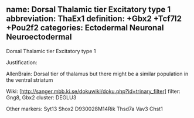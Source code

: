 name: Dorsal Thalamic tier Excitatory type 1
abbreviation: ThaEx1
definition: +Gbx2 +Tcf7l2 +Pou2f2
categories: Ectodermal Neuronal Neuroectodermal
---

Dorsal Thalamic tier Excitatory type 1

Justification:


AllenBrain:
Dorsal tier of thalamus
but there might be a similar population in the ventral striatum

Wiki:
[http://sanger.mbb.ki.se/dokuwiki/doku.php?id=trinary_filter] filter: Gng8, Gbx2
cluster: DEGLU3

Other markers:
Syt13
Shox2
D930028M14Rik
Thsd7a
Vav3
Chst1